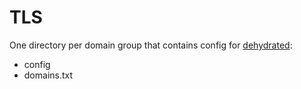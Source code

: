 # TLS

One directory per domain group that contains config for [dehydrated](https://github.com/lukas2511/dehydrated):

* config
* domains.txt
